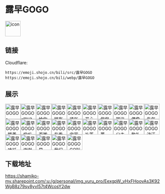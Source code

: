 # 露早GOGO
<img src="https://emoji.shojo.cn/bili/src/露早GOGO/icon.png" width="50" height="50" alt="icon">

## 链接
Cloudflare:
```
https://emoji.shojo.cn/bili/src/露早GOGO
https://emoji.shojo.cn/bili/webp/露早GOGO
```
## 展示
<img src="https://emoji.shojo.cn/bili/src/露早GOGO/露早GOGO-GOGO队.png" width="50" height="50" alt="露早GOGO-GOGO队"><img src="https://emoji.shojo.cn/bili/src/露早GOGO/露早GOGO-mua.png" width="50" height="50" alt="露早GOGO-mua"><img src="https://emoji.shojo.cn/bili/src/露早GOGO/露早GOGO-给你一拳.png" width="50" height="50" alt="露早GOGO-给你一拳"><img src="https://emoji.shojo.cn/bili/src/露早GOGO/露早GOGO-姐有招.png" width="50" height="50" alt="露早GOGO-姐有招"><img src="https://emoji.shojo.cn/bili/src/露早GOGO/露早GOGO-紧张.png" width="50" height="50" alt="露早GOGO-紧张"><img src="https://emoji.shojo.cn/bili/src/露早GOGO/露早GOGO-开心.png" width="50" height="50" alt="露早GOGO-开心"><img src="https://emoji.shojo.cn/bili/src/露早GOGO/露早GOGO-侃侃而谈.png" width="50" height="50" alt="露早GOGO-侃侃而谈"><img src="https://emoji.shojo.cn/bili/src/露早GOGO/露早GOGO-哭泣.png" width="50" height="50" alt="露早GOGO-哭泣"><img src="https://emoji.shojo.cn/bili/src/露早GOGO/露早GOGO-偶像包袱.png" width="50" height="50" alt="露早GOGO-偶像包袱"><img src="https://emoji.shojo.cn/bili/src/露早GOGO/露早GOGO-生气.png" width="50" height="50" alt="露早GOGO-生气"><img src="https://emoji.shojo.cn/bili/src/露早GOGO/露早GOGO-睡着.png" width="50" height="50" alt="露早GOGO-睡着"><img src="https://emoji.shojo.cn/bili/src/露早GOGO/露早GOGO-偷吃.png" width="50" height="50" alt="露早GOGO-偷吃"><img src="https://emoji.shojo.cn/bili/src/露早GOGO/露早GOGO-歪嘴.png" width="50" height="50" alt="露早GOGO-歪嘴"><img src="https://emoji.shojo.cn/bili/src/露早GOGO/露早GOGO-在看吗？.png" width="50" height="50" alt="露早GOGO-在看吗？"><img src="https://emoji.shojo.cn/bili/src/露早GOGO/露早GOGO-宅家.png" width="50" height="50" alt="露早GOGO-宅家"><img src="https://emoji.shojo.cn/bili/src/露早GOGO/露早GOGO-补签卡.png" width="50" height="50" alt="露早GOGO-补签卡"><img src="https://emoji.shojo.cn/bili/src/露早GOGO/露早GOGO-蒽，.png" width="50" height="50" alt="露早GOGO-蒽，"><img src="https://emoji.shojo.cn/bili/src/露早GOGO/露早GOGO-公主殿下.png" width="50" height="50" alt="露早GOGO-公主殿下"><img src="https://emoji.shojo.cn/bili/src/露早GOGO/露早GOGO-敬礼.png" width="50" height="50" alt="露早GOGO-敬礼"><img src="https://emoji.shojo.cn/bili/src/露早GOGO/露早GOGO-流汗.png" width="50" height="50" alt="露早GOGO-流汗"><img src="https://emoji.shojo.cn/bili/src/露早GOGO/露早GOGO-哇袄.png" width="50" height="50" alt="露早GOGO-哇袄"><img src="https://emoji.shojo.cn/bili/src/露早GOGO/露早GOGO-谢谢你.png" width="50" height="50" alt="露早GOGO-谢谢你"><img src="https://emoji.shojo.cn/bili/src/露早GOGO/露早GOGO-早.png" width="50" height="50" alt="露早GOGO-早"><img src="https://emoji.shojo.cn/bili/src/露早GOGO/露早GOGO-我们是EOE.png" width="50" height="50" alt="露早GOGO-我们是EOE"><img src="https://emoji.shojo.cn/bili/src/露早GOGO/露早GOGO-GO叫.png" width="50" height="50" alt="露早GOGO-GO叫">

## 下载地址

https://shamiko-my.sharepoint.com/:u:/g/personal/img_yuru_pro/EexgpW_vHxFHoovAs3K92WgB8z79sy8yvI57t4WcosY2dw